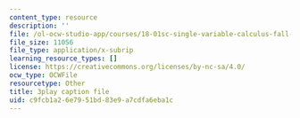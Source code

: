 ```yaml
---
content_type: resource
description: ''
file: /ol-ocw-studio-app/courses/18-01sc-single-variable-calculus-fall-2010/c9fcb1a26e7951bd83e9a7cdfa6eba1c_aeQA5d3gZTI.vtt
file_size: 11056
file_type: application/x-subrip
learning_resource_types: []
license: https://creativecommons.org/licenses/by-nc-sa/4.0/
ocw_type: OCWFile
resourcetype: Other
title: 3play caption file
uid: c9fcb1a2-6e79-51bd-83e9-a7cdfa6eba1c
---
```


